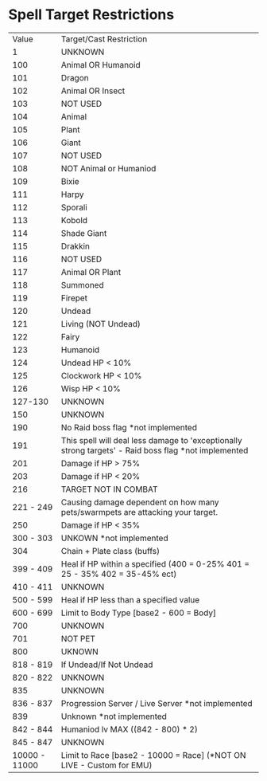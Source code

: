 # Spell Target Restrictions

|  |  |
| :--- | :--- |
| Value | Target/Cast Restriction |
| 1 | UNKNOWN |
| 100 | Animal OR Humanoid |
| 101 | Dragon |
| 102 | Animal OR Insect |
| 103 | NOT USED |
| 104 | Animal |
| 105 | Plant |
| 106 | Giant |
| 107 | NOT USED |
| 108 | NOT Animal or Humaniod |
| 109 | Bixie |
| 111 | Harpy |
| 112 | Sporali |
| 113 | Kobold |
| 114 | Shade Giant |
| 115 | Drakkin |
| 116 | NOT USED |
| 117 | Animal OR Plant |
| 118 | Summoned |
| 119 | Firepet |
| 120 | Undead |
| 121 | Living (NOT Undead) |
| 122 | Fairy |
| 123 | Humanoid |
| 124 | Undead HP &lt; 10% |
| 125 | Clockwork HP &lt; 10% |
| 126 | Wisp HP &lt; 10% |
| 127-130 | UNKNOWN |
| 150 | UNKNOWN |
| 190 | No Raid boss flag *not implemented |
| 191 | This spell will deal less damage to 'exceptionally strong targets' - Raid boss flag *not implemented |
| 201 | Damage if HP &gt; 75% |
| 203 | Damage if HP &lt; 20% |
| 216 | TARGET NOT IN COMBAT |
| 221 - 249 | Causing damage dependent on how many pets/swarmpets are attacking your target. |
| 250 | Damage if HP &lt; 35% |
| 300 - 303 | UNKOWN *not implemented |
| 304 | Chain + Plate class (buffs) |
| 399 - 409 | Heal if HP within a specified (400 = 0-25% 401 = 25 - 35% 402 = 35-45% ect) |
| 410 - 411 | UNKNOWN |
| 500 - 599 | Heal if HP less than a specified value |
| 600 - 699 | Limit to Body Type [base2 - 600 = Body] |
| 700 | UNKNOWN |
| 701 | NOT PET |
| 800 | UKNOWN |
| 818 - 819 | If Undead/If Not Undead |
| 820 - 822 | UNKNOWN |
| 835 | UNKNOWN |
| 836 - 837 | Progression Server / Live Server *not implemented |
| 839 | Unknown *not implemented |
| 842 - 844 | Humaniod lv MAX ((842 - 800) * 2) |
| 845 - 847 | UNKNOWN |
| 10000 - 11000 | Limit to Race [base2 - 10000 = Race] (*NOT ON LIVE - Custom for EMU) |

